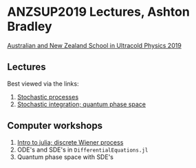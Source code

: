 # ANZSUP2019 Lectures, Ashton Bradley
[Australian and New Zealand School in Ultracold Physics 2019](https://www.otago.ac.nz/dodd-walls/events/anzsup/index.html)

## Lectures 
Best viewed via the links:
1. [Stochastic processes](https://nbviewer.jupyter.org/github/AshtonSBradley/ANZSUP19_Stochastic/blob/master/Lecture%201.ipynb?flush_cache=true)
2. [Stochastic integration; quantum phase space](https://nbviewer.jupyter.org/github/AshtonSBradley/ANZSUP19_Stochastic/blob/master/Lecture%202.ipynb?flush_cache=true)

## Computer workshops 

1. [Intro to julia; discrete Wiener process](https://nbviewer.jupyter.org/github/AshtonSBradley/ANZSUP19_Stochastic/blob/master/Workshop1.ipynb?flush_cache=true)
2. ODE's and SDE's in `DifferentialEquations.jl`
3. Quantum phase space with SDE's

